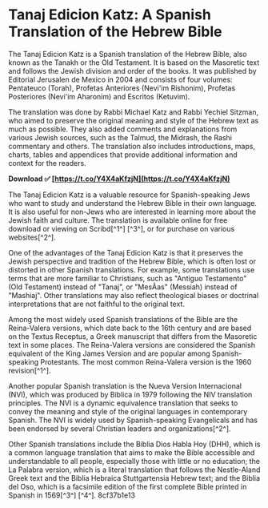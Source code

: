 # Tanaj Edicion Katz: A Spanish Translation of the Hebrew Bible
 
The Tanaj Edicion Katz is a Spanish translation of the Hebrew Bible, also known as the Tanakh or the Old Testament. It is based on the Masoretic text and follows the Jewish division and order of the books. It was published by Editorial Jerusalen de Mexico in 2004 and consists of four volumes: Pentateuco (Torah), Profetas Anteriores (Nevi'im Rishonim), Profetas Posteriores (Nevi'im Aharonim) and Escritos (Ketuvim).
 
The translation was done by Rabbi Michael Katz and Rabbi Yechiel Sitzman, who aimed to preserve the original meaning and style of the Hebrew text as much as possible. They also added comments and explanations from various Jewish sources, such as the Talmud, the Midrash, the Rashi commentary and others. The translation also includes introductions, maps, charts, tables and appendices that provide additional information and context for the readers.
 
**Download ✅ [https://t.co/Y4X4aKfzjN](https://t.co/Y4X4aKfzjN)**


 
The Tanaj Edicion Katz is a valuable resource for Spanish-speaking Jews who want to study and understand the Hebrew Bible in their own language. It is also useful for non-Jews who are interested in learning more about the Jewish faith and culture. The translation is available online for free download or viewing on Scribd[^1^] [^3^], or for purchase on various websites[^2^].

One of the advantages of the Tanaj Edicion Katz is that it preserves the Jewish perspective and tradition of the Hebrew Bible, which is often lost or distorted in other Spanish translations. For example, some translations use terms that are more familiar to Christians, such as "Antiguo Testamento" (Old Testament) instead of "Tanaj", or "MesÃ­as" (Messiah) instead of "Mashiaj". Other translations may also reflect theological biases or doctrinal interpretations that are not faithful to the original text.
 
Among the most widely used Spanish translations of the Bible are the Reina-Valera versions, which date back to the 16th century and are based on the Textus Receptus, a Greek manuscript that differs from the Masoretic text in some places. The Reina-Valera versions are considered the Spanish equivalent of the King James Version and are popular among Spanish-speaking Protestants. The most common Reina-Valera version is the 1960 revision[^1^].
 
Another popular Spanish translation is the Nueva Version Internacional (NVI), which was produced by Biblica in 1979 following the NIV translation principles. The NVI is a dynamic equivalence translation that seeks to convey the meaning and style of the original languages in contemporary Spanish. The NVI is widely used by Spanish-speaking Evangelicals and has been endorsed by several Christian leaders and organizations[^2^].
 
Other Spanish translations include the Biblia Dios Habla Hoy (DHH), which is a common language translation that aims to make the Bible accessible and understandable to all people, especially those with little or no education; the La Palabra version, which is a literal translation that follows the Nestle-Aland Greek text and the Biblia Hebraica Stuttgartensia Hebrew text; and the Biblia del Oso, which is a facsimile edition of the first complete Bible printed in Spanish in 1569[^3^] [^4^].
 8cf37b1e13
 
